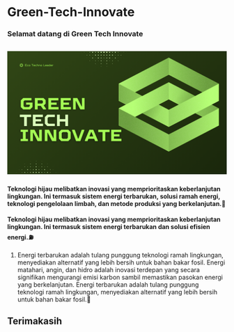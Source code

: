 # Green-Tech-Innovate
### Selamat datang di Green Tech Innovate
![gti](https://github.com/maksum-zein/green-tech-innovate/blob/main/GTI.png)
---
#### Teknologi hijau melibatkan inovasi yang memprioritaskan keberlanjutan lingkungan. Ini termasuk sistem energi terbarukan, solusi ramah energi, teknologi pengelolaan limbah, dan metode produksi yang berkelanjutan.🌄

#### Teknologi hijau melibatkan inovasi yang memprioritaskan keberlanjutan lingkungan. Ini termasuk sistem energi terbarukan dan solusi efisien energi.⛽

1. Energi terbarukan adalah tulang punggung teknologi ramah lingkungan, menyediakan alternatif yang lebih bersih untuk bahan bakar fosil. Energi matahari, angin, dan hidro adalah inovasi terdepan yang secara signifikan mengurangi emisi karbon sambil memastikan pasokan energi yang berkelanjutan. 
Energi terbarukan adalah tulang punggung teknologi ramah lingkungan, menyediakan alternatif yang lebih bersih untuk bahan bakar fosil.🚗


## Terimakasih
